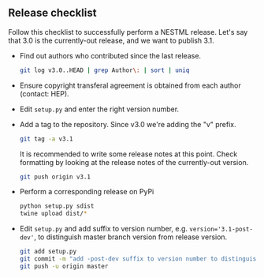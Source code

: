 Release checklist
-----------------

Follow this checklist to successfully perform a NESTML release. Let's say that 3.0 is the currently-out release, and we want to publish 3.1.

- Find out authors who contributed since the last release.

  ```bash
  git log v3.0..HEAD | grep Author\: | sort | uniq
  ```

- Ensure copyright transferal agreement is obtained from each author (contact: HEP).

- Edit `setup.py` and enter the right version number.

- Add a tag to the repository. Since v3.0 we're adding the "v" prefix.

  ```bash
  git tag -a v3.1
  ```

  It is recommended to write some release notes at this point. Check formatting by looking at the release notes of the currently-out version.

  ```bash
  git push origin v3.1
  ```

- Perform a corresponding release on PyPi

  ```bash
  python setup.py sdist
  twine upload dist/*
  ```

- Edit `setup.py` and add suffix to version number, e.g. `version='3.1-post-dev'`, to distinguish master branch version from release version.

  ```bash
  git add setup.py
  git commit -m "add -post-dev suffix to version number to distinguish master branch version from release version"
  git push -u origin master
  ```
